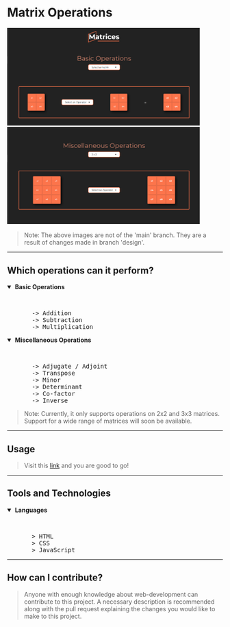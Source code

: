 # Matrix Operations

<img src="assets/Screenshot (487).png" width="450"> <img src="assets/Screenshot (489).png" width="450">

>Note: The above images are not of the 'main' branch. They are a result of changes made in branch 'design'.

---

## Which operations can it perform?

<details open>
  <summary><strong>&nbsp;Basic Operations</strong></summary>
  <ul>
    <br>
    <pre>
    -> Addition
    -> Subtraction
    -> Multiplication</pre>
  </ul>
 </details>
 <details open>
  <summary><strong>&nbsp;Miscellaneous Operations</strong></summary>
  <ul>
    <br>
    <pre>
    -> Adjugate / Adjoint
    -> Transpose
    -> Minor
    -> Determinant
    -> Co-factor
    -> Inverse</pre>
  </ul>
 </details>
 
 >Note: Currently, it only supports operations on 2x2 and 3x3 matrices. Support for a wide range of matrices will soon be available.
 
 ---
 
 ## Usage
 >Visit this [link](https://murtuzaalisurti.github.io/matrices) and you are good to go!
 
 ---
 
 ## Tools and Technologies

<details open>
  <summary><strong>&nbsp;Languages</strong></summary>
  <ul>
    <br>
    <pre>
    > HTML
    > CSS
    > JavaScript</pre>
  </ul>
 </details>
 
 ---
 
 ## How can I contribute?
>Anyone with enough knowledge about web-development can contribute to this project. A necessary description is recommended along with the pull request explaining the changes you would like to make to this project.
